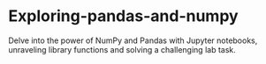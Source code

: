 # Exploring-pandas-and-numpy
Delve into the power of NumPy and Pandas with  Jupyter notebooks, unraveling library functions and solving a challenging lab task.
